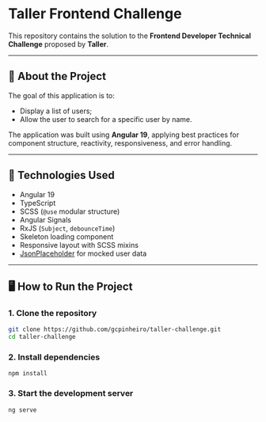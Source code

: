 # Taller Frontend Challenge

This repository contains the solution to the **Frontend Developer Technical Challenge** proposed by **Taller**.

---

## 🚀 About the Project

The goal of this application is to:

- Display a list of users;
- Allow the user to search for a specific user by name.

The application was built using **Angular 19**, applying best practices for component structure, reactivity, responsiveness, and error handling.

---

## 🧪 Technologies Used

- Angular 19
- TypeScript
- SCSS (`@use` modular structure)
- Angular Signals
- RxJS (`Subject`, `debounceTime`)
- Skeleton loading component
- Responsive layout with SCSS mixins
- [JsonPlaceholder](https://jsonplaceholder.typicode.com) for mocked user data

---

## 🖥️ How to Run the Project

### 1. Clone the repository
```bash
git clone https://github.com/gcpinheiro/taller-challenge.git
cd taller-challenge
```
### 2. Install dependencies
```npm install```

### 3. Start the development server
```ng serve```

